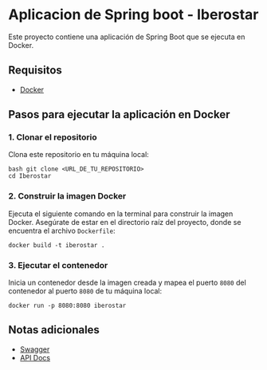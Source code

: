 # Aplicacion de Spring boot - Iberostar

Este proyecto contiene una aplicación de Spring Boot que se ejecuta en Docker.

## Requisitos

- [Docker](https://www.docker.com/products/docker-desktop)
## Pasos para ejecutar la aplicación en Docker 

### 1. Clonar el repositorio

Clona este repositorio en tu máquina local:

 ```
 bash git clone <URL_DE_TU_REPOSITORIO> 
 cd Iberostar
 ```

### 2. Construir la imagen Docker

Ejecuta el siguiente comando en la terminal para construir la imagen Docker. Asegúrate de estar en el directorio raíz del proyecto, donde se encuentra el archivo `Dockerfile`:

```
docker build -t iberostar .
```
### 3. Ejecutar el contenedor

Inicia un contenedor desde la imagen creada y mapea el puerto `8080` del contenedor al puerto `8080` de tu máquina local:

```
docker run -p 8080:8080 iberostar
```

## Notas adicionales

- [Swagger](http://localhost:8080/swagger-ui/index.html)
- [API Docs](http://localhost:8080/v3/api-docs)